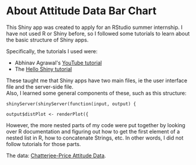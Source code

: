 # About Attitude Data Bar Chart

This Shiny app was created to apply for an RStudio summer internship. 
I have not used R or Shiny before, so I followed some tutorials to learn about the basic structure of Shiny apps.

Specifically, the tutorials I used were:
* Abhinav Agrawal's [YouTube tutorial](https://www.youtube.com/watch?v=_0ORRJqctHE)  
* The [Hello Shiny tutorial](https://shiny.rstudio.com/articles/basics.html)

These taught me that Shiny apps have two main files, ie the user interface file and the server-side file.  
Also, I learned some general components of these, such as this structure:

`shinyServer(shinyServer(function(input, output) {`
 
  `output$distPlot <- renderPlot({`
  
However, the more nested parts of my code were put together by looking over R documentation 
and figuring out how to get the first element of a nested list in R, how to concatenate Strings, etc. 
In other words, I did not follow tutorials for those parts.

The data: [Chatterjee-Price Attitude Data](https://stat.ethz.ch/R-manual/R-devel/library/datasets/html/attitude.html).
